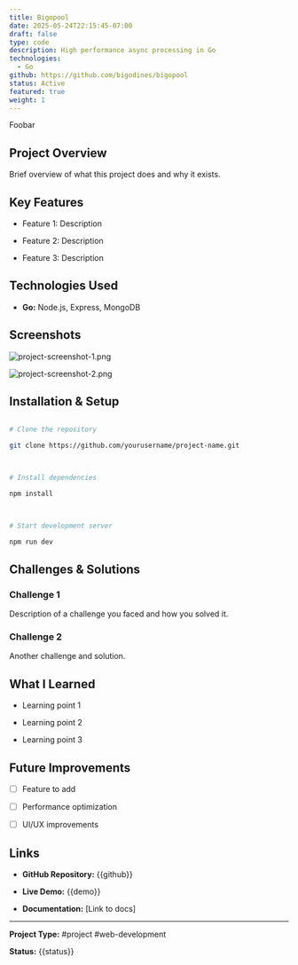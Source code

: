 ```yaml
---
title: Bigopool
date: 2025-05-24T22:15:45-07:00
draft: false
type: code
description: High performance async processing in Go
technologies:
  - Go
github: https://github.com/bigodines/bigopool
status: Active
featured: true
weight: 1
---
```

Foobar
  

## Project Overview

  

Brief overview of what this project does and why it exists.

  

## Key Features

  

- Feature 1: Description

- Feature 2: Description

- Feature 3: Description

  

## Technologies Used

  


- **Go:** Node.js, Express, MongoDB


  

## Screenshots

  

![project-screenshot-1.png](project-screenshot-1.png)

![project-screenshot-2.png](project-screenshot-2.png)

  

## Installation & Setup

  

```bash

# Clone the repository

git clone https://github.com/yourusername/project-name.git

  

# Install dependencies

npm install

  

# Start development server

npm run dev

```

  

## Challenges & Solutions

  

### Challenge 1

Description of a challenge you faced and how you solved it.

  

### Challenge 2

Another challenge and solution.

  

## What I Learned

  

- Learning point 1

- Learning point 2

- Learning point 3

  

## Future Improvements

  

- [ ] Feature to add

- [ ] Performance optimization

- [ ] UI/UX improvements

  

## Links

  

- **GitHub Repository:** {{github}}

- **Live Demo:** {{demo}}

- **Documentation:** [Link to docs]

  

---

  

**Project Type:** #project #web-development

**Status:** {{status}}

